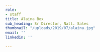 ```yaml
---
role:
- staff
title: Alaina Box
sub_heading: Sr Director, Natl. Sales
thumbnail: "/uploads/2019/07/alaina.jpg"
email: ''
linkedin: ''

---
```

